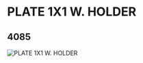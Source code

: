 # PLATE 1X1 W. HOLDER
## 4085
![PLATE 1X1 W. HOLDER](https://lc-www-live-s.legocdn.com/media/bricks/5/2/408501.jpg)